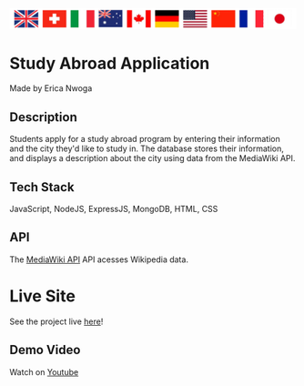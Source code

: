 ![banner](./public/images/flag-banner.png)

# **Study Abroad Application**
Made by Erica Nwoga


## **Description**
Students apply for a study abroad program by entering their information and the city they'd like to study in. 
The database stores their information, and displays 
a description about the city using data from the MediaWiki API.

## **Tech Stack**
JavaScript, NodeJS, ExpressJS, MongoDB, HTML, CSS

## **API**
The [MediaWiki API](https://www.mediawiki.org/wiki/API:Main_page#Quick_Start) API acesses Wikipedia data.

# **Live Site**
See the project live [here](https://study-abroad.onrender.com/)!

## **Demo Video**
Watch on [Youtube]() 